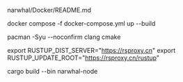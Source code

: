 narwhal/Docker/README.md

docker compose -f docker-compose.yml up --build

pacman -Syu --noconfirm clang cmake

export RUSTUP_DIST_SERVER="https://rsproxy.cn"
export RUSTUP_UPDATE_ROOT="https://rsproxy.cn/rustup"

cargo build --bin narwhal-node